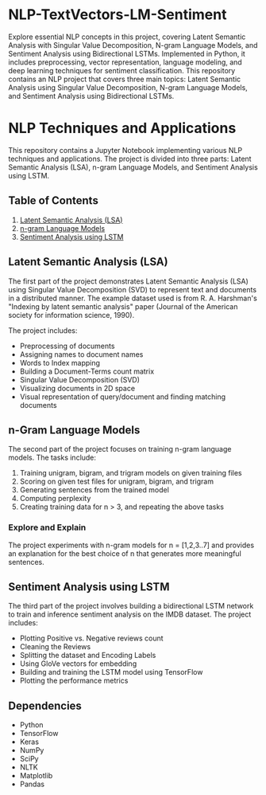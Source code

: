 # NLP-TextVectors-LM-Sentiment
Explore essential NLP concepts in this project, covering Latent Semantic Analysis with Singular Value Decomposition, N-gram Language Models, and Sentiment Analysis using Bidirectional LSTMs. Implemented in Python, it includes preprocessing, vector representation, language modeling, and deep learning techniques for sentiment classification.
This repository contains an NLP project that covers three main topics: Latent Semantic Analysis using Singular Value Decomposition, N-gram Language Models, and Sentiment Analysis using Bidirectional LSTMs.

# NLP Techniques and Applications

This repository contains a Jupyter Notebook implementing various NLP techniques and applications. The project is divided into three parts: Latent Semantic Analysis (LSA), n-gram Language Models, and Sentiment Analysis using LSTM.

## Table of Contents
1. [Latent Semantic Analysis (LSA)](#lsa)
2. [n-gram Language Models](#ngram)
3. [Sentiment Analysis using LSTM](#lstm)

## Latent Semantic Analysis (LSA) <a name="lsa"></a>

The first part of the project demonstrates Latent Semantic Analysis (LSA) using Singular Value Decomposition (SVD) to represent text and documents in a distributed manner. The example dataset used is from R. A. Harshman's "Indexing by latent semantic analysis" paper (Journal of the American society for information science, 1990). 

The project includes:
- Preprocessing of documents
- Assigning names to document names
- Words to Index mapping
- Building a Document-Terms count matrix
- Singular Value Decomposition (SVD)
- Visualizing documents in 2D space
- Visual representation of query/document and finding matching documents

## n-Gram Language Models <a name="ngram"></a>

The second part of the project focuses on training n-gram language models. The tasks include:
1. Training unigram, bigram, and trigram models on given training files
2. Scoring on given test files for unigram, bigram, and trigram
3. Generating sentences from the trained model
4. Computing perplexity
5. Creating training data for n > 3, and repeating the above tasks

### Explore and Explain
The project experiments with n-gram models for n = [1,2,3..7] and provides an explanation for the best choice of n that generates more meaningful sentences.

## Sentiment Analysis using LSTM <a name="lstm"></a>

The third part of the project involves building a bidirectional LSTM network to train and inference sentiment analysis on the IMDB dataset. The project includes:

- Plotting Positive vs. Negative reviews count
- Cleaning the Reviews
- Splitting the dataset and Encoding Labels
- Using GloVe vectors for embedding
- Building and training the LSTM model using TensorFlow
- Plotting the performance metrics

## Dependencies
- Python
- TensorFlow
- Keras
- NumPy
- SciPy
- NLTK
- Matplotlib
- Pandas
